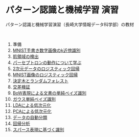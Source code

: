 # パターン認識と機械学習 演習
パターン認識と機械学習演習（長崎大学情報データ科学部）の教材

<br>

1. 準備
2. [MNIST手書き数字画像のk近傍識別](https://colab.research.google.com/github/tsakailab/prml/blob/master/ipynb/ex_MNIST_knn_classification.ipynb)
3. [肌領域の検出](https://colab.research.google.com/github/tsakailab/prml/blob/master/ipynb/ex_color_space_skin_detection.ipynb)
4. [パーセプトロンの動作について学ぶ](https://colab.research.google.com/github/tsakailab/prml/blob/master/ipynb/ex_Perceptrons.ipynb)
5. [2次元データのロジスティック回帰](https://colab.research.google.com/github/tsakailab/prml/blob/master/ipynb/ex_rnd2d_LogisticRegression.ipynb)
6. [MNIST画像のロジスティック回帰](https://colab.research.google.com/github/tsakailab/prml/blob/master/ipynb/ex_MNIST_LogisticRegression.ipynb)
7. [決定木とランダムフォレスト](https://colab.research.google.com/github/tsakailab/prml/blob/master/ipynb/ex_Trees_Forests.ipynb)
8. [交差検証](https://colab.research.google.com/github/tsakailab/prml/blob/master/ipynb/ex_CrossValidation.ipynb)
9. [BoW表現による文書の単純ベイズ識別](https://colab.research.google.com/github/tsakailab/prml/blob/master/ipynb/ex_BoW_NaiveBayes.ipynb)
10. [ガウス単純ベイズ識別](https://colab.research.google.com/github/tsakailab/prml/blob/master/ipynb/ex_GaussianNaiveBayes.ipynb)
11. [LDAによる低次元化](https://colab.research.google.com/github/tsakailab/prml/blob/master/ipynb/ex_MNIST_LDAembedding.ipynb)
12. [PCAによる低次元化](https://colab.research.google.com/github/tsakailab/prml/blob/master/ipynb/ex_MNIST_PCA.ipynb)
13. [データの自動分類](https://colab.research.google.com/github/tsakailab/prml/blob/master/ipynb/ex_Clustering.ipynb)
14. [回帰分析](https://colab.research.google.com/github/tsakailab/prml/blob/master/ipynb/ex_Regression.ipynb)
15. [スパース表現に基づく識別](https://colab.research.google.com/github/tsakailab/prml/blob/master/ipynb/ex_SRC.ipynb)
